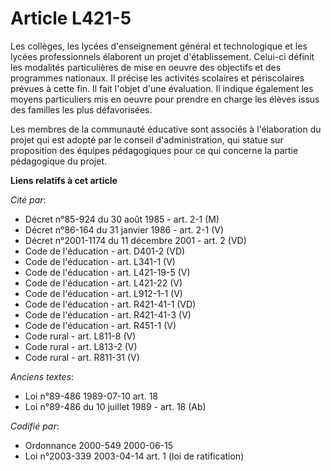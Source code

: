 # Article L421-5

Les collèges, les lycées d'enseignement général et technologique et les lycées professionnels élaborent un projet
d'établissement. Celui-ci définit les modalités particulières de mise en oeuvre des objectifs et des programmes nationaux. Il
précise les activités scolaires et périscolaires prévues à cette fin. Il fait l'objet d'une évaluation. Il indique également
les moyens particuliers mis en oeuvre pour prendre en charge les élèves issus des familles les plus défavorisées.

Les membres de la communauté éducative sont associés à l'élaboration du projet qui est adopté par le conseil
d'administration, qui statue sur proposition des équipes pédagogiques pour ce qui concerne la partie pédagogique du projet.

**Liens relatifs à cet article**

_Cité par_:

  - Décret n°85-924 du 30 août 1985 - art. 2-1 (M)
  - Décret n°86-164 du 31 janvier 1986 - art. 2-1 (V)
  - Décret n°2001-1174 du 11 décembre 2001 - art. 2 (VD)
  - Code de l'éducation - art. D401-2 (VD)
  - Code de l'éducation - art. L341-1 (V)
  - Code de l'éducation - art. L421-19-5 (V)
  - Code de l'éducation - art. L421-22 (V)
  - Code de l'éducation - art. L912-1-1 (V)
  - Code de l'éducation - art. R421-41-1 (VD)
  - Code de l'éducation - art. R421-41-3 (V)
  - Code de l'éducation - art. R451-1 (V)
  - Code rural - art. L811-8 (V)
  - Code rural - art. L813-2 (V)
  - Code rural - art. R811-31 (V)

_Anciens textes_:

  - Loi n°89-486 1989-07-10 art. 18
  - Loi n°89-486 du 10 juillet 1989 - art. 18 (Ab)

_Codifié par_:

  - Ordonnance 2000-549 2000-06-15
  - Loi n°2003-339 2003-04-14 art. 1 (loi de ratification)
